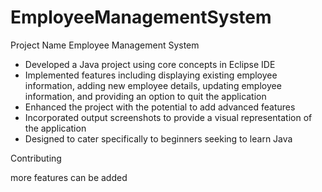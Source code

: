 # EmployeeManagementSystem
Project Name
Employee Management System

- Developed a Java project using core concepts in Eclipse IDE
- Implemented features including displaying existing employee information, adding new employee details, updating employee information, and providing an option to quit the application
- Enhanced the project with the potential to add advanced features
- Incorporated output screenshots to provide a visual representation of the application
- Designed to cater specifically to beginners seeking to learn Java

Contributing

more features can be added
